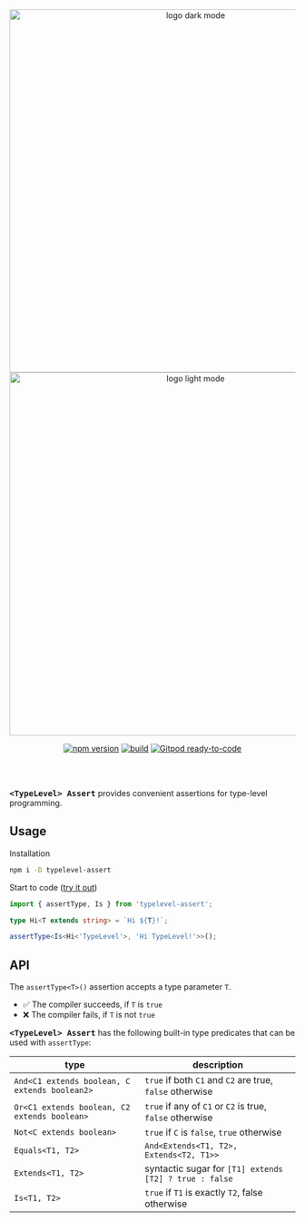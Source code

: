 <div id="typelevel-assert logo" align="center">
  <img alt="logo dark mode" src="https://user-images.githubusercontent.com/743833/222901263-a3e8e994-e27b-40de-a9f0-2ed62ca019bc.png#gh-dark-mode-only" width=640>
  <img alt="logo light mode" src="https://user-images.githubusercontent.com/743833/222901260-bbd3323f-f759-4649-a877-406b36859642.png#gh-light-mode-only" width=640>
</div>

<div id="badges" align="center">

[![npm version](https://img.shields.io/npm/v/typelevel-assert?logo=npm&style=flat-square)](https://www.npmjs.com/package/typelevel-assert/)
[![build](https://img.shields.io/github/actions/workflow/status/danieldietrich/typelevel-assert/test.yml?branch=main&logo=github&style=flat-square)](https://github.com/danieldietrich/typelevel-assert/actions/workflows/test.yml)
[![Gitpod ready-to-code](https://img.shields.io/badge/Gitpod-ready--to--code-blue?logo=gitpod&style=flat-square)](https://gitpod.io/#https://github.com/danieldietrich/typelevel-assert)

</div>

<br>
<br>

<tt>**&lt;TypeLevel&gt; Assert**</tt> provides convenient assertions for type-level programming.

## Usage

Installation

```sh
npm i -D typelevel-assert
```

Start to code ([try it out](https://www.typescriptlang.org/play?#code/JYWwDg9gTgLgBAbzgQwM6oKawCoE8wYA0cAkqnAL5wBmUEIcA5DPhgDYYBu7AtGprEYBuAFAiWBOAAlgAHmxwMADxgYAdgBNyqGFGBqA5gD44AXjgADGXAAkCbBQCEF0SP5YYeArLKyZsxi8MABkudkYjYkZrINDuNkcIowAKAEpRIA))

```ts
import { assertType, Is } from 'typelevel-assert';

type Hi<T extends string> = `Hi ${T}!`;

assertType<Is<Hi<'TypeLevel'>, 'Hi TypeLevel!'>>();
```

## API

The `assertType<T>()` assertion accepts a type parameter `T`.

* ✅ The compiler succeeds, if `T` is `true`
* ❌ The compiler fails, if `T` is not `true`

<tt>**&lt;TypeLevel&gt; Assert**</tt> has the following built-in type predicates that can be used with `assertType`:

| type | description |
| --- | --- |
| `And<C1 extends boolean, C extends boolean2>` | `true` if both `C1` and `C2` are true, `false` otherwise |
| `Or<C1 extends boolean, C2 extends boolean>` | `true` if any of `C1` or `C2` is true, `false` otherwise |
| `Not<C extends boolean>` | `true` if `C` is `false`, `true` otherwise |
| `Equals<T1, T2>` | `And<Extends<T1, T2>, Extends<T2, T1>>` |
| `Extends<T1, T2>` | syntactic sugar for `[T1] extends [T2] ? true : false` |
| `Is<T1, T2>` | `true` if `T1` is exactly `T2`, false otherwise |
